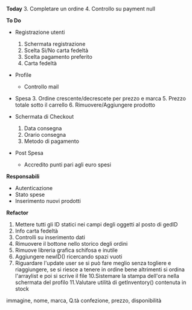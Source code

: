 **Today**
3. Completare un ordine
4. Controllo su payment null

**To Do**

* Registrazione utenti
  1. Schermata registrazione
  2. Scelta Si/No carta fedeltà
  3. Scelta pagamento preferito
  4. Carta fedeltà

* Profile
  * Controllo mail

* Spesa
  3. Ordine crescente/decrescete per prezzo e marca
  5. Prezzo totale sotto il carrello
  6. Rimuovere/Aggiungere prodotto
* Schermata di Checkout
  1. Data consegna
  2. Orario consegna
  3. Metodo di pagamento
* Post Spesa
  * Accredito punti pari agli euro spesi



**Responsabili**
* Autenticazione
* Stato spese
* Inserimento nuovi prodotti


**Refactor**
1. Mettere tutti gli ID statici nei campi degli oggetti al posto di gedID
2. Info carta fedeltà
3. Controlli su inserimento dati
5. Rimuovere il bottone nello storico degli ordini
6. Rimuove libreria grafica schifosa e inutile
7. Aggiungere newID() ricercando spazi vuoti
8. Riguardare l'update user se si può fare meglio senza togliere e riaggiungere, se si riesce a tenere in ordine bene altrimenti si ordina l'arraylist e poi si scrive il file
10.Sistemare la stampa dell'ora nella schermata del profilo 
11.Valutare utilità di getInventory() contenuta in stock






immagine, nome, marca, Q.tà confezione, prezzo, disponibilità